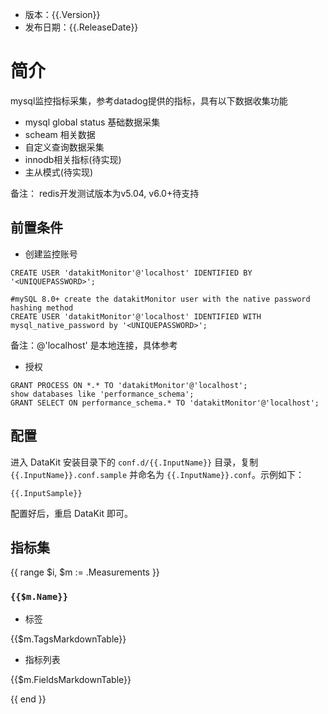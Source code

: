 - 版本：{{.Version}}
- 发布日期：{{.ReleaseDate}}

# 简介

mysql监控指标采集，参考datadog提供的指标，具有以下数据收集功能
- mysql global status 基础数据采集
- scheam 相关数据
- 自定义查询数据采集
- innodb相关指标(待实现)
- 主从模式(待实现)

备注：
redis开发测试版本为v5.04, v6.0+待支持

## 前置条件
- 创建监控账号
```
CREATE USER 'datakitMonitor'@'localhost' IDENTIFIED BY '<UNIQUEPASSWORD>';

#mySQL 8.0+ create the datakitMonitor user with the native password hashing method
CREATE USER 'datakitMonitor'@'localhost' IDENTIFIED WITH mysql_native_password by '<UNIQUEPASSWORD>';
```
备注：@'localhost' 是本地连接，具体参考[](https://dev.mysql.com/doc/refman/8.0/en/creating-accounts.html)

- 授权
```
GRANT PROCESS ON *.* TO 'datakitMonitor'@'localhost';
show databases like 'performance_schema';
GRANT SELECT ON performance_schema.* TO 'datakitMonitor'@'localhost';
```

## 配置

进入 DataKit 安装目录下的 `conf.d/{{.InputName}}` 目录，复制 `{{.InputName}}.conf.sample` 并命名为 `{{.InputName}}.conf`。示例如下：

```
{{.InputSample}}
```

配置好后，重启 DataKit 即可。

## 指标集

{{ range $i, $m := .Measurements }}

### `{{$m.Name}}`

-  标签

{{$m.TagsMarkdownTable}}

- 指标列表

{{$m.FieldsMarkdownTable}}

{{ end }}
